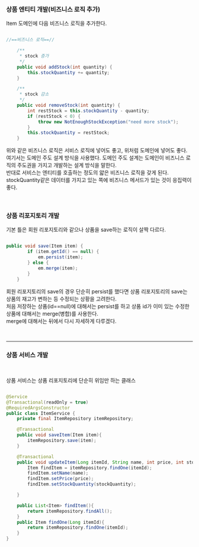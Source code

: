 ### 상품 엔티티 개발(비즈니스 로직 추가)

Item 도메인에 다음 비즈니스 로직을 추가한다.

```java

//==비즈니스 로직==//

    /**
     * stock 증가
     */
    public void addStock(int quantity) {
        this.stockQuantity += quantity;
    }

    /**
     * stock 감소
     */
    public void removeStock(int quantity) {
        int restStock = this.stockQuantity - quantity;
        if (restStock < 0) {
            throw new NotEnoughStockException("need more stock");
        }
        this.stockQuantity = restStock;
    }

```

위와 같은 비즈니스 로직은 서비스 로직에 넣어도 좋고, 위처럼 도메인에 넣어도 좋다. <br/>
여기서는 도메인 주도 설계 방식을 사용했다. 도메인 주도 설계는 도메인이 비즈니스 로직의 주도권을 가지고 개발하는 설계 방식을 말한다.<br/>
반대로 서비스는 엔티티를 호출하는 정도의 얇은 비즈니스 로직을 갖게 된다. <br/>
stockQuantity같은 데이터를 가지고 있는 쪽에 비즈니스 메서드가 있는 것이 응집력이 좋다. 

<br/>

### 상품 리포지토리 개발

기본 틀은 회원 리포지토리와 같으나 상품을 save하는 로직이 살짝 다르다.

```java

public void save(Item item) {
        if (item.getId() == null) {
            em.persist(item);
        } else {
            em.merge(item);
        }
    }

```

회원 리포지토리의 save의 경우 단순히 persist를 했다면 상품 리포지토리의 save는 상품의 재고가 변하는 등 수정되는 상황을 고려한다. <br/>
처음 저장하는 상품(id==null)에 대해서는 persist를 하고 상품 id가 이미 있는 수정한 상품에 대해서는 merge(병합)를 사용한다. <br/>
merge에 대해서는 뒤에서 다시 자세하게 다루겠다. 

<br/>

---

### 상품 서비스 개발

<br/>

상품 서비스는 상품 리포지토리에 단순히 위임만 하는 클래스

```java

@Service
@Transactional(readOnly = true)
@RequiredArgsConstructor
public class ItemService {
    private final ItemRepository itemRepository;

    @Transactional
    public void saveItem(Item item){
        itemRepository.save(item);
    }

    @Transactional
    public void updateItem(Long itemId, String name, int price, int stockQuantity){
        Item findItem = itemRepository.findOne(itemId);
        findItem.setName(name);
        findItem.setPrice(price);
        findItem.setStockQuantity(stockQuantity);

    }

    public List<Item> findItem(){
        return itemRepository.findAll();
    }
    public Item findOne(Long itemId){
        return itemRepository.findOne(itemId);
    }
}


```
